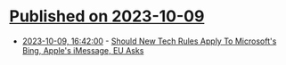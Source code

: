 # [Published on 2023-10-09](index.md)

* [2023-10-09, 16:42:00](https://tech.slashdot.org/story/23/10/09/167243/should-new-tech-rules-apply-to-microsofts-bing-apples-imessage-eu-asks?utm_source=rss1.0mainlinkanon&utm_medium=feed) - [Should New Tech Rules Apply To Microsoft's Bing, Apple's iMessage, EU Asks](https://tech.slashdot.org/story/23/10/09/167243/should-new-tech-rules-apply-to-microsofts-bing-apples-imessage-eu-asks?utm_source=rss1.0mainlinkanon&utm_medium=feed)
